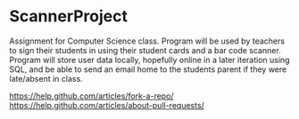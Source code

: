 # ScannerProject

Assignment for Computer Science class. Program will be used by teachers to sign their students in using their student cards and a bar code scanner. Program will store user data locally, hopefully online in a later iteration using SQL, and be able to send an email home to the students parent if they were late/absent in class.

https://help.github.com/articles/fork-a-repo/
https://help.github.com/articles/about-pull-requests/
